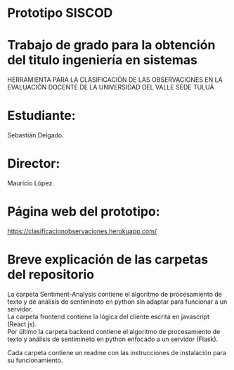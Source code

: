 # Prototipo SISCOD
# Trabajo de grado para la obtención del titulo ingeniería en sistemas

HERRAMIENTA PARA LA CLASIFICACIÓN DE LAS OBSERVACIONES EN LA EVALUACIÓN DOCENTE DE LA UNIVERSIDAD DEL VALLE SEDE TULUÁ

# Estudiante: 
Sebastián Delgado.

# Director:
Mauricio López.

# Página web del prototipo: 
https://clasificacionobservaciones.herokuapp.com/ 

# Breve explicación de las carpetas del repositorio 
La carpeta Sentiment-Analysis contiene el algoritmo de procesamiento de texto y de análisis de sentimineto en python sin adaptar para funcionar a un servidor. \
La carpeta frontend contiene la lógica del cliente escrita en javascript (React js). \
Por último la carpeta backend contiene el algoritmo de procesamiento de texto y análisis de sentimineto en python enfocado a un servidor (Flask). 

Cada carpeta contiene un readme con las instrucciones de instalación para su funcionamiento.


